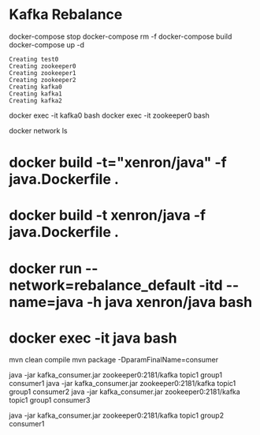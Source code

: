 
# Kafka Rebalance

docker-compose stop
docker-compose rm -f
docker-compose build
docker-compose up -d

```
Creating test0
Creating zookeeper0
Creating zookeeper1
Creating zookeeper2
Creating kafka0
Creating kafka1
Creating kafka2
```

docker exec -it kafka0 bash
docker exec -it zookeeper0 bash

docker network ls

# docker build -t="xenron/java" -f java.Dockerfile .
# docker build -t xenron/java -f java.Dockerfile .
# docker run --network=rebalance_default -itd --name=java -h java xenron/java bash
# docker exec -it java bash

mvn clean compile
mvn package -DparamFinalName=consumer

java -jar kafka_consumer.jar zookeeper0:2181/kafka topic1 group1 consumer1
java -jar kafka_consumer.jar zookeeper0:2181/kafka topic1 group1 consumer2
java -jar kafka_consumer.jar zookeeper0:2181/kafka topic1 group1 consumer3

java -jar kafka_consumer.jar zookeeper0:2181/kafka topic1 group2 consumer1

